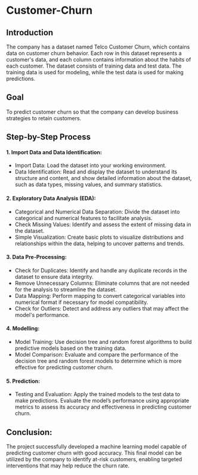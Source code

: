 # Customer-Churn

## Introduction
The company has a dataset named Telco Customer Churn, which contains data on customer churn behavior. Each row in this dataset represents a customer's data, and each column contains information about the habits of each customer. The dataset consists of training data and test data. The training data is used for modeling, while the test data is used for making predictions.

## Goal
To predict customer churn so that the company can develop business strategies to retain customers.

## Step-by-Step Process
#### 1. Import Data and Data Identification:
* Import Data: Load the dataset into your working environment.
* Data Identification: Read and display the dataset to understand its structure and content, and show detailed information about the dataset, such as data types, missing values, and summary statistics.

#### 2. Exploratory Data Analysis (EDA):
* Categorical and Numerical Data Separation: Divide the dataset into categorical and numerical features to facilitate analysis.
* Check Missing Values: Identify and assess the extent of missing data in the dataset.
* Simple Visualization: Create basic plots to visualize distributions and relationships within the data, helping to uncover patterns and trends.

#### 3. Data Pre-Processing:
* Check for Duplicates: Identify and handle any duplicate records in the dataset to ensure data integrity.
* Remove Unnecessary Columns: Eliminate columns that are not needed for the analysis to streamline the dataset.
* Data Mapping: Perform mapping to convert categorical variables into numerical format if necessary for model compatibility.
* Check for Outliers: Detect and address any outliers that may affect the model's performance.

#### 4. Modelling:
* Model Training: Use decision tree and random forest algorithms to build predictive models based on the training data.
* Model Comparison: Evaluate and compare the performance of the decision tree and random forest models to determine which is more effective for predicting customer churn.

#### 5. Prediction:
* Testing and Evaluation: Apply the trained models to the test data to make predictions. Evaluate the model’s performance using appropriate metrics to assess its accuracy and effectiveness in predicting customer churn.

## Conclusion:
The project successfully developed a machine learning model capable of predicting customer churn with good accuracy. This final model can be utilized by the company to identify at-risk customers, enabling targeted interventions that may help reduce the churn rate.
